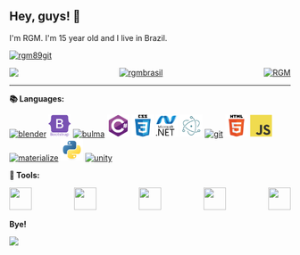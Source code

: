 ## Hey, guys! 👋

I'm RGM. I'm 15 year old and I live in Brazil.

<p align="left"> <a href="https://github.com/ryo-ma/github-profile-trophy"><img src="https://github-profile-trophy.vercel.app/?username=rgm89git&theme=flat" alt="rgm89git" /></a> </p>

<div style="display:flex;flex-direction:row;justify-content:space-between;">
  <img src="https://img.shields.io/badge/Discord-RGMOfficial%230679-%235865F2?logo=discord&style=for-the-badge&logoColor=white" />
  <a href="https://twitter.com/rgmbrasil" target="blank"><img src="https://img.shields.io/twitter/follow/RGMBrasil?color=blue&logo=twitter&logoColor=white&style=for-the-badge" alt="rgmbrasil" /></a>
  <a href="https://www.youtube.com/c/rgm89" target="blank"><img src="https://img.shields.io/youtube/channel/subscribers/UCg60xKwVkUnKJYajM8cEfkw?logo=youtube&style=for-the-badge" alt="RGM" /></a>
</div>

<hr/>

**📚 Languages:**
<p align="left" style="text-decoration: none;">
    <a href="https://www.blender.org/" target="_blank"> <img src="https://download.blender.org/branding/community/blender_community_badge_white.svg" alt="blender" width="40" height="40" /></a>
    <a href="https://getbootstrap.com" target="_blank"><img src="https://raw.githubusercontent.com/devicons/devicon/master/icons/bootstrap/bootstrap-plain-wordmark.svg" alt="bootstrap" width="40" height="40" /></a>
    <a href="https://bulma.io/" target="_blank"><img src="https://raw.githubusercontent.com/gilbarbara/logos/804dc257b59e144eaca5bc6ffd16949752c6f789/logos/bulma.svg" alt="bulma" width="40" height="40" /></a>
    <a href="https://www.w3schools.com/cs/" target="_blank"> <img src="https://raw.githubusercontent.com/devicons/devicon/master/icons/csharp/csharp-original.svg" alt="csharp" width="40" height="40" /></a>
    <a href="https://www.w3schools.com/css/" target="_blank"> <img src="https://raw.githubusercontent.com/devicons/devicon/master/icons/css3/css3-original-wordmark.svg" alt="css3" width="40" height="40" /></a>
    <a href="https://dotnet.microsoft.com/" target="_blank"> <img src="https://raw.githubusercontent.com/devicons/devicon/master/icons/dot-net/dot-net-original-wordmark.svg" alt="dotnet" width="40" height="40" /></a>
    <a href="https://www.electronjs.org" target="_blank"><img src="https://raw.githubusercontent.com/devicons/devicon/master/icons/electron/electron-original.svg" alt="electron" width="40" height="40" /></a>
    <a href="https://git-scm.com/" target="_blank"><img src="https://www.vectorlogo.zone/logos/git-scm/git-scm-icon.svg" alt="git" width="40" height="40" /></a>
    <a href="https://www.w3.org/html/" target="_blank"><img src="https://raw.githubusercontent.com/devicons/devicon/master/icons/html5/html5-original-wordmark.svg" alt="html5" width="40" height="40" /></a>
    <a href="https://developer.mozilla.org/en-US/docs/Web/JavaScript" target="_blank"><img src="https://raw.githubusercontent.com/devicons/devicon/master/icons/javascript/javascript-original.svg" alt="javascript" width="40" height="40" /></a>
    <a href="https://materializecss.com/" target="_blank"> <img src="https://raw.githubusercontent.com/prplx/svg-logos/5585531d45d294869c4eaab4d7cf2e9c167710a9/svg/materialize.svg" alt="materialize" width="40" height="40" /></a>
    <a href="https://www.python.org" target="_blank"><img src="https://raw.githubusercontent.com/devicons/devicon/master/icons/python/python-original.svg" alt="python" width="40" height="40" /></a>
    <a href="https://unity.com/" target="_blank"><img src="https://www.vectorlogo.zone/logos/unity3d/unity3d-icon.svg" alt="unity" width="40" height="40" /></a>
</p>

**🧰 Tools:**
<div style="display:flex;flex-direction:row;justify-content:space-between;">
  <a href="https://vscodium.com/" title="VSCodium">
    <img src="https://simpleicons.org/icons/visualstudiocode.svg" width=40 height=40 />
  </a>
  <a href="https://godotengine.org/" title="Godot">
    <img src="https://simpleicons.org/icons/godotengine.svg" width=40 height=40 />
  </a>
  <a href="https://www.mozilla.org/firefox/new/" title="Firefox">
    <img src="https://simpleicons.org/icons/firefoxbrowser.svg" width=40 height=40 />
  </a>
  <a href="https://www.photopea.com/" title"Photopea">
    <img src="https://simpleicons.org/icons/photopea.svg" width=40 height=40 />
  </a>
  <a href="https://chocolatey.org/" title"Chocolatey">
    <img src="https://simpleicons.org/icons/chocolatey.svg" width=40 height=40 />
  </a>
</div>

**Bye!**

<img src="https://user-images.githubusercontent.com/40833244/150798996-fb3b982c-7921-4e19-b284-d6f6be6785a5.png" height="140" />
